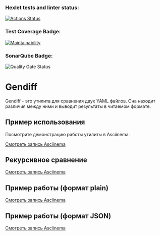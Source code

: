 ### Hexlet tests and linter status:
[![Actions Status](https://github.com/Albina-Doynikova/frontend-project-46/actions/workflows/hexlet-check.yml/badge.svg)](https://github.com/Albina-Doynikova/frontend-project-46/actions)

### Test Coverage Badge:
[![Maintainability](https://qlty.sh/badges/afab0c07-5f6d-4b3f-9fba-4c3d28b5a70a/maintainability.svg)](https://qlty.sh/gh/Albina-Doynikova/projects/frontend-project-46)

### SonarQube Badge:
![![Quality Gate Status](https://sonarcloud.io/api/project_badges/measure?project=Albina-Doynikova_frontend-project-46&metric=alert_status)](https://sonarcloud.io/summary/new_code?id=Albina-Doynikova_frontend-project-46)


# Gendiff

Gendiff - это утилита для сравнения двух YAML файлов. Она находит различия между ними и выводит результаты в читаемом формате.

## Пример использования

Посмотрите демонстрацию работы утилиты в Asciinema:

[Смотреть запись Asciinema](https://asciinema.org/a/UH68wecOv5lcKBJ5QORALYeIO)

## Рекурсивное сравнение

[Смотреть запись Asciinema](https://asciinema.org/a/WqnJI3NX5wZwoO3ZPiLQNZtzb)

## Пример работы (формат plain)

[Смотреть запись Asciinema](https://asciinema.org/a/Wba5YeFOZtVVruwBbnMbA6Ln6)

## Пример работы (формат JSON)

[Смотреть запись Asciinema](https://asciinema.org/a/maalTgFNIhbZyQOHnUJKc8kiq)
